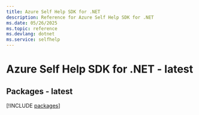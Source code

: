 ```yaml
---
title: Azure Self Help SDK for .NET
description: Reference for Azure Self Help SDK for .NET
ms.date: 05/26/2025
ms.topic: reference
ms.devlang: dotnet
ms.service: selfhelp
---
```

# Azure Self Help SDK for .NET - latest
## Packages - latest
[!INCLUDE [packages](self-help-index.md)]